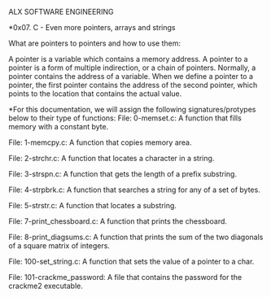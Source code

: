 ALX SOFTWARE ENGINEERING

*0x07. C - Even more pointers, arrays and strings

What are pointers to pointers and how to use them:

A pointer is a variable which contains a memory address. 
A pointer to a pointer is a form of multiple indirection, or a chain of pointers.
Normally, a pointer contains the address of a variable.
When we define a pointer to a pointer, the first pointer contains the address of the second pointer,
which points to the location that contains the actual value.

*For this documentation, we will assign the following signatures/protypes below to their type of functions:
File: 0-memset.c: A function that fills memory with a constant byte.

File: 1-memcpy.c: A function that copies memory area.

File: 2-strchr.c: A function that locates a character in a string.

File: 3-strspn.c: A function that gets the length of a prefix substring.

File: 4-strpbrk.c: A function that searches a string for any of a set of bytes.

File: 5-strstr.c: A function that locates a substring.

File: 7-print_chessboard.c: A function that prints the chessboard.

File: 8-print_diagsums.c: A function that prints the sum of the two diagonals of a square matrix of integers.

File: 100-set_string.c: A function that sets the value of a pointer to a char.

File: 101-crackme_password: A file that contains the password for the crackme2 executable.
